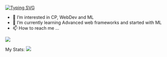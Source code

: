 [![Typing SVG](https://readme-typing-svg.demolab.com/?lines=Hi!+This+is+Dibyajyoti)](https://git.io/typing-svg)
- 👀 I’m interested in CP, WebDev and ML
- 🌱 I’m currently learning Advanced web frameworks and started with ML
- 📫 How to reach me ...


![](https://komarev.com/ghpvc/?username=your-github-username)

My Stats:
<img src="https://github-readme-stats.vercel.app/api/top-langs/?username=cookiejar2104"/>
<!---
cookiejar2104/cookiejar2104 is a ✨ special ✨ repository because its `README.md` (this file) appears on your GitHub profile.
You can click the Preview link to take a look at your changes.
--->
